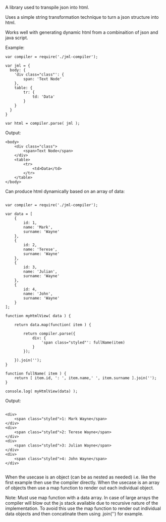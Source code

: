 A library used to transpile json into html. 

Uses a simple string transformation technique to turn a json structure into html.

Works well with generating dynamic html from a combinaition of json and java script.

Example:

```
var compiler = require('./jml-compiler');

var jml = {
  body: {
    'div class="class"': {
        span: 'Text Node'
    },
    table: {
        tr: {
            td: 'Data'
        }
    }
  }
}

var html = compiler.parse( jml );

```

Output:

```
<body>
    <div class="class">
        <span>Text Node</span>
    </div>
    <table>
        <tr>
            <td>Data</td>
        </tr>
    </table>
</body>

```


Can produce html dynamically based on an array of data:


```

var compiler = require('./jml-compiler');

var data = [
    {
        id: 1,
        name: 'Mark',
        surname: 'Wayne'
    },
    {
        id: 2,
        name: 'Terese',
        surname: 'Wayne'
    },
    {
        id: 3,
        name: 'Julian',
        surname: 'Wayne'
    },
    {
        id: 4,
        name: 'John',
        surname: 'Wayne'
    }
];

function myHtmlView( data ) {

    return data.map(function( item ) {
        
        return compiler.parse({
            div: {
                'span class="styled"': fullName(item)
            }
        });

    }).join('');
}

function fullName( item ) {
    return [ item.id, ': ', item.name,' ', item.surname ].join('');
}

console.log( myHtmlView(data) );

```

Output: 

```

<div>
    <span class="styled">1: Mark Wayne</span>
</div>
<div>
    <span class="styled">2: Terese Wayne</span>
</div>
<div>
    <span class="styled">3: Julian Wayne</span>
</div>
<div>
    <span class="styled">4: John Wayne</span>
</div>


```

When the usecase is an object (can be as nested as needed) i.e. like the first example then use the compiler directly.
When the usecase is an array of objects then use a map function to render out each individual object.

Note: Must use map function with a data array. In case of large arrays the compiler will blow out the js
stack available due to recursive nature of the implementation. 
To avoid this use the map function to render out individual data objects and then
concatinate them using .join('') for example.

